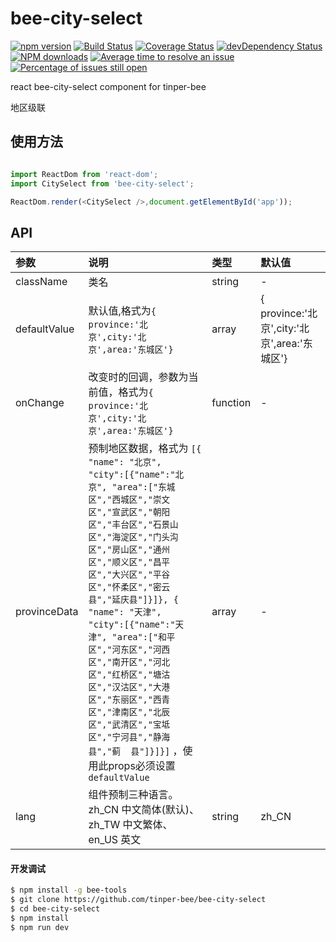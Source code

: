 # bee-city-select

[![npm version](https://img.shields.io/npm/v/bee-city-select.svg)](https://www.npmjs.com/package/bee-city-select)
[![Build Status](https://img.shields.io/travis/tinper-bee/bee-city-select/master.svg)](https://travis-ci.org/tinper-bee/bee-city-select)
[![Coverage Status](https://coveralls.io/repos/github/tinper-bee/bee-city-select/badge.svg?branch=master)](https://coveralls.io/github/tinper-bee/bee-city-select?branch=master)
[![devDependency Status](https://img.shields.io/david/dev/tinper-bee/bee-city-select.svg)](https://david-dm.org/tinper-bee/bee-city-select#info=devDependencies)
[![NPM downloads](http://img.shields.io/npm/dm/bee-city-select.svg?style=flat)](https://npmjs.org/package/bee-city-select)
[![Average time to resolve an issue](http://isitmaintained.com/badge/resolution/tinper-bee/bee-city-select.svg)](http://isitmaintained.com/project/tinper-bee/bee-city-select "Average time to resolve an issue")
[![Percentage of issues still open](http://isitmaintained.com/badge/open/tinper-bee/bee-city-select.svg)](http://isitmaintained.com/project/tinper-bee/bee-city-select "Percentage of issues still open")


react bee-city-select component for tinper-bee

地区级联

## 使用方法

```js

import ReactDom from 'react-dom';
import CitySelect from 'bee-city-select';

ReactDom.render(<CitySelect />,document.getElementById('app'));

```



## API

|参数|说明|类型|默认值|
|:---|:-----|:----|:------|
|className|类名|string|-|
|defaultValue|默认值,格式为`{ province:'北京',city:'北京',area:'东城区'}`|array|{ province:'北京',city:'北京',area:'东城区'}|
|onChange|改变时的回调，参数为当前值，格式为`{ province:'北京',city:'北京',area:'东城区'}`|function|-|
|provinceData|预制地区数据，格式为 `[{ "name": "北京", "city":[{"name":"北京", "area":["东城区","西城区","崇文区","宣武区","朝阳区","丰台区","石景山区","海淀区","门头沟区","房山区","通州区","顺义区","昌平区","大兴区","平谷区","怀柔区","密云县","延庆县"]}]}, { "name": "天津", "city":[{"name":"天津", "area":["和平区","河东区","河西区","南开区","河北区","红桥区","塘沽区","汉沽区","大港区","东丽区","西青区","津南区","北辰区","武清区","宝坻区","宁河县","静海县","蓟  县"]}]}]` ，使用此props必须设置 `defaultValue`|array|-|
|lang|组件预制三种语言。zh_CN 中文简体(默认)、zh_TW 中文繁体、en_US 英文|string|zh_CN|



#### 开发调试

```sh
$ npm install -g bee-tools
$ git clone https://github.com/tinper-bee/bee-city-select
$ cd bee-city-select
$ npm install
$ npm run dev
```
